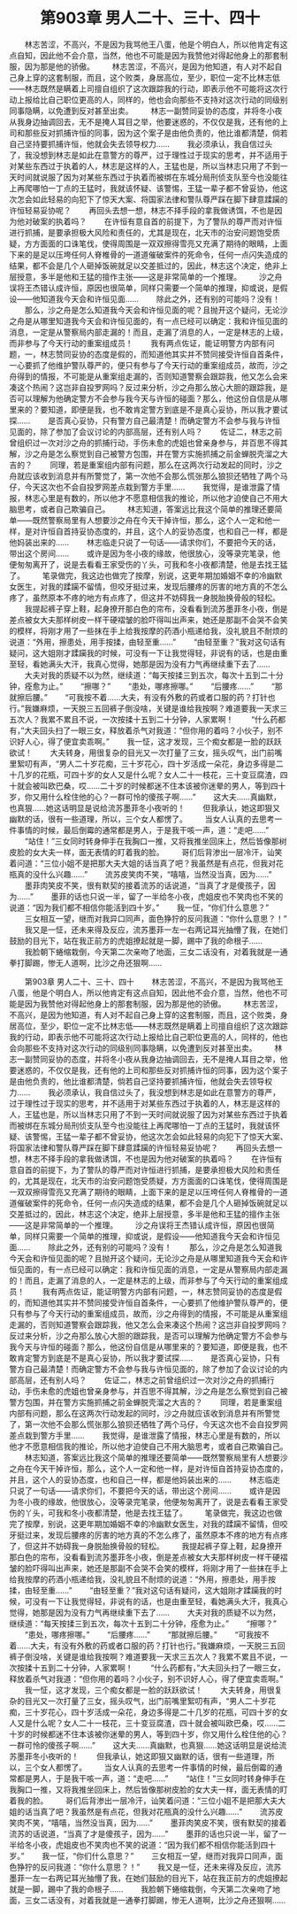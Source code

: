 # 　　第903章 男人二十、三十、四十
　　林志苦涩，不高兴，不是因为我骂他王八蛋，他是个明白人，所以他肯定有这点自知，因此他不会介意，当然，他也不可能是因为我赞他对得起他身上的那套制服，因为那是他的骄傲。
　　林志苦涩，不高兴，是因为他知道，有人对不起自己身上穿的这套制服，而且，这个败类，身居高位，至少，职位一定不比林志低——林志既然是瞒着上司擅自组织了这次跟踪我的行动，即表示他不可能将这次行动上报给比自己职位更高的人，同样的，他也会向那些不支持对这次行动的同级别同事隐瞒，以免遭到反对甚至出卖。
　　林志一副赞同妥协的态度，并将冬小夜从我身边抽调回去，无不是掩人耳目之举，他要迷惑的，不仅仅是我，还有他的上司和那些反对抓捕许恒的同事，因为这个案子是由他负责的，他比谁都清楚，倘若自己坚持要抓捕许恒，他就会失去领导权力……
　　我必须承认，我自信过头了，我没想到林志是如此在意警方的尊严，过于理性过于现实的思考，并不适用于对某些东西过于执着的人，林志是这样的人，王猛也是，所以当林志只用了不到一天时间就说服了因为对某些东西过于执着而被绑在东城分局刑侦支队至今也没能往上再爬哪怕一丁点的王猛时，我就该怀疑、该警惕，王猛一辈子都不曾妥协，他这次怎会如此轻易的向犯下了惊天大案、将国家法律和警队尊严踩在脚下肆意蹂躏的许恒轻易妥协呢？
　　再回头去想一想，林志不择手段的拿我做诱饵，不也是因为他对破案的执着吗？
　　在许恒有意自首的前提下，为了警队的尊严而对许恒进行抓捕，是要承担极大风险和责任的，尤其是现在，北天市的治安问题饱受质疑，方方面面的口诛笔伐，使得周围是一双双擦得雪亮又充满了期待的眼睛，上面下来的是足以压垮任何人脊椎骨的一道道催破案件的死命令，任何一点闪失造成的结果，都不会是几个人砸掉饭碗就足以交差抵过的，因此，林志这个决定，绝非上层授意，多半是他和王猛的擅作主张——这是非常简单的一个推理。
　　沙之舟误将王杰错认成许恒，原因也很简单，同样只需要一个简单的推理，抑或说，是假设——他知道我今天会和许恒见面……
　　除此之外，还有别的可能吗？没有！
　　那么，沙之舟是怎么知道我今天会和许恒见面的呢？且抛开这个疑问，无论沙之舟是从哪里知道我今天会和许恒见面的，有一点已经可以确定：我和许恒见面的消息，一定是从警察局内部走漏的！而且，走漏了消息的人，一定是林志的上级，而非参与了今天行动的重案组成员！
　　我有两点佐证，能证明警方内部有问题，一，林志赞同妥协的态度是假的，而知道他其实并不赞同接受许恒自首条件，一心要抓了他维护警队尊严的，便只有参与了今天行动的重案组成员，故而，沙之舟得到的情报，不可能是从重案组走漏的，否则知道警察会跟踪我，他又怎么会来凑这个热闹？这岂非自投罗网吗？反过来分析，沙之舟那么放心大胆的跟踪我，是否可以理解为他确定警方不会参与我今天与许恒的碰面？那么，他这份自信是从哪里来的？要知道，即便是我，也不敢肯定警方到底是不是真心妥协，所以我才要试探……
　　是否真心妥协，只有警方自己最清楚！而确定警方不会参与我与许恒见面的，除了参加了会议讨论的内部高层，还有别人吗？
　　佐证二，林志之前曾组织过一次对沙之舟的抓捕行动，手伤未愈的虎姐也曾亲身参与，并百思不得其解，沙之舟是怎么察觉到自己被警方包围，并在警方实施抓捕之前金蝉脱壳溜之大吉的？
　　同理，若是重案组内部有问题，那么在这两次行动发起的同时，沙之舟就应该收到消息并有所警觉了，第一次他不会那么慌张那么狼狈还牺牲了两个马仔，今天这次也不会自投罗网差点栽到警方手里……
　　我觉得，是谁泄露了情报，林志心里是有数的，所以他才不愿意相信我的推论，所以他才迫使自己不用大脑思考，或者自己欺骗自己。
　　林志知道，答案远比我这个简单的推理还要简单——既然警察局里有人想要沙之舟在今天干掉许恒，那么，这个人一定和他一样，是对许恒自首持妥协态度的，并且，这个人的妥协态度，也和自己一样，都是他妈装出来的……
　　林志临走只说了一句话——请求你们，不要把今天的话，带出这个房间……
　　或许是因为冬小夜的缘故，他很放心，没等录完笔录，他便匆匆离开了，说是去看看王家受伤的丫头，可我和冬小夜都清楚，他是去找王猛了。
　　笔录做完，我这边也做完了按摩，别说，这更年期加婚姻不幸的冷幽默女医生，对我的蹂躏不留情，但咬牙挺过来，发现后腰疼的厉害的地方真的不怎么疼了，虽然原本不疼的地方有点疼了，但这并不妨碍我一身脱胎换骨般的轻松。
　　我提起裤子穿上鞋，起身撩开那白色的帘布，没看看到流苏墨菲冬小夜，倒是差点被女大夫那样树皮一样干硬褶皱的脸吓得叫出声来，她还是那副不会哭不会笑的模样，将刚才用了一些抹在手上给我按摩的药酒小瓶递给我，没礼貌且不耐烦的说道：“外用，擦患处，用手按揉，由轻至重……”
　　“由轻至重？”我对这句话有疑问，这大姐刚才蹂躏我的时候，可没有一下让我觉得轻，非说有的话，也是由重至轻，看她满头大汗，我真心觉得，她那是因为没有力气再继续重下去了……
　　大夫对我的质疑不以为然，继续道：“每天按揉三到五次，每次十五到二十分钟，痊愈为止。”
　　“擦哪？”
　　“患处，哪疼擦哪。”
　　“后腰疼……”
　　“那就擦后腰。”
　　“可我按不着……大夫，有没有外敷的药或者口服的药？打针也行。”我嫌麻烦，一天脱三五回裤子倒没啥，关键是谁给我按啊？难道要我一天求三五次人？我累不累且不说，一次按揉十五到二十分钟，人家累啊！
　　“什么药都有，”大夫回头扫了一眼三女，释放着杀气对我道：“但你用的着吗？小伙子，别不识好人心，得了便宜卖乖啊。”
　　我一怔，这才发现，三个痴女都是一脸的跃跃欲试！
　　大夫转身，用很复杂的目光又一次打量了三女，摇头叹气，出门前嘴里絮叨有声，“男人二十岁花痴，三十岁花心，四十岁活成一朵花，身边多得是二十几岁的花瓶，可四十岁的女人又是什么呢？女人二十一枝花，三十变豆腐渣，四十就会被叫欧巴桑，哎……二十岁的时候都迷不住本该被你迷晕的男人，等到四十岁，你又用什么栓住他的心？一群可怜的傻孩子啊……”
　　这大夫……真幽默，也真狠……她这话明显是说给流苏墨菲冬小夜听的！
　　但我承认，她这即狠又幽默的话，很有一些道理，所以，三个女人都愣了。
　　当女人认真的去思考一件事情的时候，最后倒霉的通常都是男人，于是我干咳一声，道：“走吧……”
　　“站住！”三女同时转身伸手在我胸口一推，又将我推坐回床上，然后皆像那树皮脸的女大夫一样，面无表情的盯着我的脸。
　　哥们后背渗出一层冷汗，讪笑着问道：“三位小姐不是把那大夫大姐的话当真了吧？我虽然是有点花，但我对花瓶真的没什么兴趣……”
　　流苏皮笑肉不笑，“嘻嘻，当然没当真，因为……”
　　墨菲肉笑皮不笑，很有默契的接着流苏的话说道，“当真了才是傻孩子，因为……”
　　墨菲的话也只说一半，留了一半给冬小夜，虎姐皮也不笑肉也不笑的说道：“因为我们都不相信你能活到四十岁。”
　　我一怔，“你们什么意思？”
　　三女相互一望，继而对我异口同声，面色狰狞的反问我道：“你什么意思？！”
　　我又是一怔，还未来得及反应，流苏墨菲一左一右两记耳光抽懵了我，在她们鼓励的目光下，站在我正前方的虎姐撩起就是一脚，踢中了我的命根子……
　　我脸朝下蜷缩栽倒，今天第二次亲吻了地面，三女二话没有，对着我就是一通拳打脚踢，惨无人道啊，比沙之舟还狠啊……

　　第903章 男人二十、三十、四十
　　林志苦涩，不高兴，不是因为我骂他王八蛋，他是个明白人，所以他肯定有这点自知，因此他不会介意，当然，他也不可能是因为我赞他对得起他身上的那套制服，因为那是他的骄傲。
　　林志苦涩，不高兴，是因为他知道，有人对不起自己身上穿的这套制服，而且，这个败类，身居高位，至少，职位一定不比林志低——林志既然是瞒着上司擅自组织了这次跟踪我的行动，即表示他不可能将这次行动上报给比自己职位更高的人，同样的，他也会向那些不支持对这次行动的同级别同事隐瞒，以免遭到反对甚至出卖。
　　林志一副赞同妥协的态度，并将冬小夜从我身边抽调回去，无不是掩人耳目之举，他要迷惑的，不仅仅是我，还有他的上司和那些反对抓捕许恒的同事，因为这个案子是由他负责的，他比谁都清楚，倘若自己坚持要抓捕许恒，他就会失去领导权力……
　　我必须承认，我自信过头了，我没想到林志是如此在意警方的尊严，过于理性过于现实的思考，并不适用于对某些东西过于执着的人，林志是这样的人，王猛也是，所以当林志只用了不到一天时间就说服了因为对某些东西过于执着而被绑在东城分局刑侦支队至今也没能往上再爬哪怕一丁点的王猛时，我就该怀疑、该警惕，王猛一辈子都不曾妥协，他这次怎会如此轻易的向犯下了惊天大案、将国家法律和警队尊严踩在脚下肆意蹂躏的许恒轻易妥协呢？
　　再回头去想一想，林志不择手段的拿我做诱饵，不也是因为他对破案的执着吗？
　　在许恒有意自首的前提下，为了警队的尊严而对许恒进行抓捕，是要承担极大风险和责任的，尤其是现在，北天市的治安问题饱受质疑，方方面面的口诛笔伐，使得周围是一双双擦得雪亮又充满了期待的眼睛，上面下来的是足以压垮任何人脊椎骨的一道道催破案件的死命令，任何一点闪失造成的结果，都不会是几个人砸掉饭碗就足以交差抵过的，因此，林志这个决定，绝非上层授意，多半是他和王猛的擅作主张——这是非常简单的一个推理。
　　沙之舟误将王杰错认成许恒，原因也很简单，同样只需要一个简单的推理，抑或说，是假设——他知道我今天会和许恒见面……
　　除此之外，还有别的可能吗？没有！
　　那么，沙之舟是怎么知道我今天会和许恒见面的呢？且抛开这个疑问，无论沙之舟是从哪里知道我今天会和许恒见面的，有一点已经可以确定：我和许恒见面的消息，一定是从警察局内部走漏的！而且，走漏了消息的人，一定是林志的上级，而非参与了今天行动的重案组成员！
　　我有两点佐证，能证明警方内部有问题，一，林志赞同妥协的态度是假的，而知道他其实并不赞同接受许恒自首条件，一心要抓了他维护警队尊严的，便只有参与了今天行动的重案组成员，故而，沙之舟得到的情报，不可能是从重案组走漏的，否则知道警察会跟踪我，他又怎么会来凑这个热闹？这岂非自投罗网吗？反过来分析，沙之舟那么放心大胆的跟踪我，是否可以理解为他确定警方不会参与我今天与许恒的碰面？那么，他这份自信是从哪里来的？要知道，即便是我，也不敢肯定警方到底是不是真心妥协，所以我才要试探……
　　是否真心妥协，只有警方自己最清楚！而确定警方不会参与我与许恒见面的，除了参加了会议讨论的内部高层，还有别人吗？
　　佐证二，林志之前曾组织过一次对沙之舟的抓捕行动，手伤未愈的虎姐也曾亲身参与，并百思不得其解，沙之舟是怎么察觉到自己被警方包围，并在警方实施抓捕之前金蝉脱壳溜之大吉的？
　　同理，若是重案组内部有问题，那么在这两次行动发起的同时，沙之舟就应该收到消息并有所警觉了，第一次他不会那么慌张那么狼狈还牺牲了两个马仔，今天这次也不会自投罗网差点栽到警方手里……
　　我觉得，是谁泄露了情报，林志心里是有数的，所以他才不愿意相信我的推论，所以他才迫使自己不用大脑思考，或者自己欺骗自己。
　　林志知道，答案远比我这个简单的推理还要简单——既然警察局里有人想要沙之舟在今天干掉许恒，那么，这个人一定和他一样，是对许恒自首持妥协态度的，并且，这个人的妥协态度，也和自己一样，都是他妈装出来的……
　　林志临走只说了一句话——请求你们，不要把今天的话，带出这个房间……
　　或许是因为冬小夜的缘故，他很放心，没等录完笔录，他便匆匆离开了，说是去看看王家受伤的丫头，可我和冬小夜都清楚，他是去找王猛了。
　　笔录做完，我这边也做完了按摩，别说，这更年期加婚姻不幸的冷幽默女医生，对我的蹂躏不留情，但咬牙挺过来，发现后腰疼的厉害的地方真的不怎么疼了，虽然原本不疼的地方有点疼了，但这并不妨碍我一身脱胎换骨般的轻松。
　　我提起裤子穿上鞋，起身撩开那白色的帘布，没看看到流苏墨菲冬小夜，倒是差点被女大夫那样树皮一样干硬褶皱的脸吓得叫出声来，她还是那副不会哭不会笑的模样，将刚才用了一些抹在手上给我按摩的药酒小瓶递给我，没礼貌且不耐烦的说道：“外用，擦患处，用手按揉，由轻至重……”
　　“由轻至重？”我对这句话有疑问，这大姐刚才蹂躏我的时候，可没有一下让我觉得轻，非说有的话，也是由重至轻，看她满头大汗，我真心觉得，她那是因为没有力气再继续重下去了……
　　大夫对我的质疑不以为然，继续道：“每天按揉三到五次，每次十五到二十分钟，痊愈为止。”
　　“擦哪？”
　　“患处，哪疼擦哪。”
　　“后腰疼……”
　　“那就擦后腰。”
　　“可我按不着……大夫，有没有外敷的药或者口服的药？打针也行。”我嫌麻烦，一天脱三五回裤子倒没啥，关键是谁给我按啊？难道要我一天求三五次人？我累不累且不说，一次按揉十五到二十分钟，人家累啊！
　　“什么药都有，”大夫回头扫了一眼三女，释放着杀气对我道：“但你用的着吗？小伙子，别不识好人心，得了便宜卖乖啊。”
　　我一怔，这才发现，三个痴女都是一脸的跃跃欲试！
　　大夫转身，用很复杂的目光又一次打量了三女，摇头叹气，出门前嘴里絮叨有声，“男人二十岁花痴，三十岁花心，四十岁活成一朵花，身边多得是二十几岁的花瓶，可四十岁的女人又是什么呢？女人二十一枝花，三十变豆腐渣，四十就会被叫欧巴桑，哎……二十岁的时候都迷不住本该被你迷晕的男人，等到四十岁，你又用什么栓住他的心？一群可怜的傻孩子啊……”
　　这大夫……真幽默，也真狠……她这话明显是说给流苏墨菲冬小夜听的！
　　但我承认，她这即狠又幽默的话，很有一些道理，所以，三个女人都愣了。
　　当女人认真的去思考一件事情的时候，最后倒霉的通常都是男人，于是我干咳一声，道：“走吧……”
　　“站住！”三女同时转身伸手在我胸口一推，又将我推坐回床上，然后皆像那树皮脸的女大夫一样，面无表情的盯着我的脸。
　　哥们后背渗出一层冷汗，讪笑着问道：“三位小姐不是把那大夫大姐的话当真了吧？我虽然是有点花，但我对花瓶真的没什么兴趣……”
　　流苏皮笑肉不笑，“嘻嘻，当然没当真，因为……”
　　墨菲肉笑皮不笑，很有默契的接着流苏的话说道，“当真了才是傻孩子，因为……”
　　墨菲的话也只说一半，留了一半给冬小夜，虎姐皮也不笑肉也不笑的说道：“因为我们都不相信你能活到四十岁。”
　　我一怔，“你们什么意思？”
　　三女相互一望，继而对我异口同声，面色狰狞的反问我道：“你什么意思？！”
　　我又是一怔，还未来得及反应，流苏墨菲一左一右两记耳光抽懵了我，在她们鼓励的目光下，站在我正前方的虎姐撩起就是一脚，踢中了我的命根子……
　　我脸朝下蜷缩栽倒，今天第二次亲吻了地面，三女二话没有，对着我就是一通拳打脚踢，惨无人道啊，比沙之舟还狠啊……

